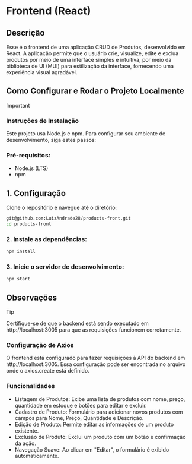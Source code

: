 # Frontend (React)

## Descrição

Esse é o frontend de uma aplicação CRUD de Produtos, desenvolvido em React. A aplicação permite que o usuário crie, visualize, edite e exclua produtos por meio de uma interface simples e intuitiva, por meio da biblioteca de UI (MUI) para estilização da interface, fornecendo uma experiência visual agradável.

## Como Configurar e Rodar o Projeto Localmente

> [!IMPORTANT]
> ### Instruções de Instalação
> Este projeto usa Node.js e npm. Para configurar seu ambiente de desenvolvimento, siga estes passos:

### Pré-requisitos:

- Node.js (LTS)
- npm

## 1. Configuração

Clone o repositório e navegue até o diretório:

```sh
git@github.com:LuizAndrade28/products-front.git
cd products-front
```

### 2. Instale as dependências:

```sh
npm install
```

### 3. Inicie o servidor de desenvolvimento:

```sh
npm start
```

## Observações
> [!TIP]
> Certifique-se de que o backend está sendo executado em http://localhost:3005 para que as requisições funcionem corretamente.

### Configuração de Axios
O frontend está configurado para fazer requisições à API do backend em http://localhost:3005. Essa configuração pode ser encontrada no arquivo onde o axios.create está definido.

### Funcionalidades
- Listagem de Produtos: Exibe uma lista de produtos com nome, preço, quantidade em estoque e botões para editar e excluir.
- Cadastro de Produto: Formulário para adicionar novos produtos com campos para Nome, Preço, Quantidade e Descrição.
- Edição de Produto: Permite editar as informações de um produto existente.
- Exclusão de Produto: Exclui um produto com um botão e confirmação da ação.
- Navegação Suave: Ao clicar em "Editar", o formulário é exibido automaticamente.
